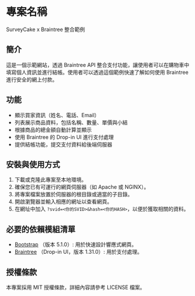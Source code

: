 # 專案名稱
SurveyCake x Braintree 整合範例

## 簡介
這是一個示範網站，透過 Braintree API 整合支付功能，讓使用者可以在購物車中填寫個人資訊並進行結帳。使用者可以透過這個範例快速了解如何使用 Braintree 進行安全的網上付款。

## 功能
- 顯示買家資訊（姓名、電話、Email）
- 列表展示商品資料，包括名稱、數量、單價與小結
- 根據商品的總金額自動計算並顯示
- 使用 Braintree 的 Drop-in UI 進行支付處理
- 提供結帳功能，提交支付資料給後端伺服器

## 安裝與使用方式
1. 下載或克隆此專案至本地環境。
2. 確保您已有可運行的網頁伺服器（如 Apache 或 NGINX）。
3. 將專案檔案放置於伺服器的根目錄或適當的子目錄。
4. 開啟瀏覽器並輸入相應的網址以查看網頁。
5. 在網址中加入 `?svid=<你的SVID>&hash=<你的HASH>`，以便於獲取相關的資料。

## 必要的依賴模組清單
- [Bootstrap](https://getbootstrap.com/) （版本 5.1.0）: 用於快速設計響應式網頁。
- [Braintree](https://www.braintreepayments.com/) （Drop-in UI，版本 1.31.0）: 用於支付處理。

## 授權條款
本專案採用 MIT 授權條款，詳細內容請參考 LICENSE 檔案。
